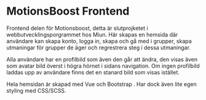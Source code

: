 # MotionsBoost Frontend

Frontend delen för Motionsboost, detta är slutprojketet i webbutvecklingsporgrammet hos Miun.
Här skapas en hemsida där användare kan skapa konto, logga in, skapa och gå med i grupper, skapa utmaningar för grupper de äger och regrestrera steg i dessa utmaningar.

Alla användare har en profilbild som även den går att ändra, den visas även som avatar bild överst i högra hörnet i sidans navigation. Om ingen profilbild laddas upp av användare finns det en stanard bild som visas istället.

Hela hemsidan är skapad med Vue och Bootstrap . Har dock även lite egen styling med CSS/SCSS.

